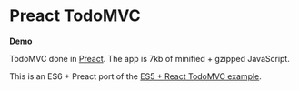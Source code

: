 # Preact TodoMVC

[**Demo**](https://preact-todomvc.surge.sh)

TodoMVC done in [Preact]. The app is 7kb of minified + gzipped JavaScript.

This is an ES6 + Preact port of the [ES5 + React TodoMVC example](https://github.com/tastejs/todomvc/tree/gh-pages/examples/react).

[preact]: https://github.com/developit/preact
